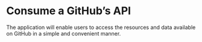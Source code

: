 # Consume a GitHub’s API
The application will enable users to access the resources and data available on GitHub in a simple and convenient manner.
